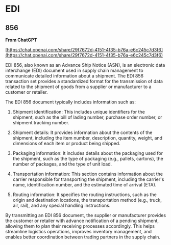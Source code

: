 # EDI

## 856

**From ChatGPT**

[https://chat.openai.com/share/29f7672d-4151-4f35-b76a-e6c245c7d3f6](https://chat.openai.com/share/29f7672d-4151-4f35-b76a-e6c245c7d3f6)

EDI 856, also known as an Advance Ship Notice (ASN), is an electronic data interchange (EDI) document used in supply chain management to communicate detailed information about a shipment. The EDI 856 transaction set provides a standardized format for the transmission of data related to the shipment of goods from a supplier or manufacturer to a customer or retailer.

The EDI 856 document typically includes information such as:

1. Shipment identification: This includes unique identifiers for the shipment, such as the bill of lading number, purchase order number, or shipment tracking number.

2. Shipment details: It provides information about the contents of the shipment, including the item number, description, quantity, weight, and dimensions of each item or product being shipped.

3. Packaging information: It includes details about the packaging used for the shipment, such as the type of packaging (e.g., pallets, cartons), the number of packages, and the type of unit load.

4. Transportation information: This section contains information about the carrier responsible for transporting the shipment, including the carrier's name, identification number, and the estimated time of arrival (ETA).

5. Routing information: It specifies the routing instructions, such as the origin and destination locations, the transportation method (e.g., truck, air, rail), and any special handling instructions.

By transmitting an EDI 856 document, the supplier or manufacturer provides the customer or retailer with advance notification of a pending shipment, allowing them to plan their receiving processes accordingly. This helps streamline logistics operations, improves inventory management, and enables better coordination between trading partners in the supply chain.
